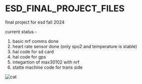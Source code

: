 # ESD_FINAL_PROJECT_FILES
final project for esd fall 2024

current status -

1. basic nrf comms done
2. heart rate sensor done (only spo2 and temperature is stable)
3. hal code for sd card
4. hal code for gps
5. integartion of max30102 with nrf
6. statte machine code for trans side


![cat](https://github.com/user-attachments/assets/03db5d03-604c-4409-b3ce-156b290ba299)
